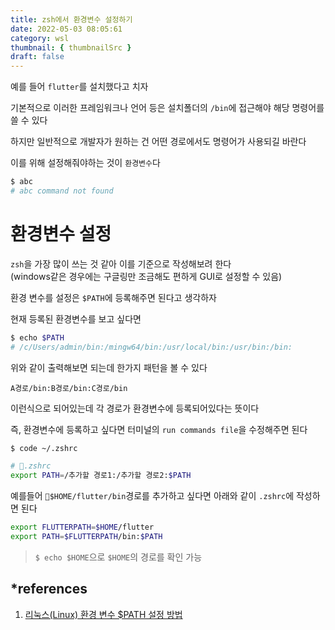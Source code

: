 ```yaml
---
title: zsh에서 환경변수 설정하기
date: 2022-05-03 08:05:61
category: wsl
thumbnail: { thumbnailSrc }
draft: false
---
```


예를 들어 `flutter`를 설치했다고 치자

기본적으로 이러한 프레임워크나 언어 등은 설치폴더의 `/bin`에 접근해야 해당 명령어를 쓸 수 있다

하지만 일반적으로 개발자가 원하는 건 어떤 경로에서도 명령어가 사용되길 바란다

이를 위해 설정해줘야하는 것이 `환경변수`다

```sh
$ abc
# abc command not found
```

# 환경변수 설정

`zsh`을 가장 많이 쓰는 것 같아 이를 기준으로 작성해보려 한다<br />
(windows같은 경우에는 구글링만 조금해도 편하게 GUI로 설정할 수 있음)

환경 변수를 설정은 `$PATH`에 등록해주면 된다고 생각하자

현재 등록된 환경변수를 보고 싶다면

```sh
$ echo $PATH
# /c/Users/admin/bin:/mingw64/bin:/usr/local/bin:/usr/bin:/bin:
```

위와 같이 출력해보면 되는데 한가지 패턴을 볼 수 있다

```
A경로/bin:B경로/bin:C경로/bin
```

이런식으로 되어있는데 각 경로가 환경변수에 등록되어있다는 뜻이다

즉, 환경변수에 등록하고 싶다면 터미널의 `run commands file`을 수정해주면 된다

```sh
$ code ~/.zshrc
```

```sh
# 📁.zshrc
export PATH=/추가할 경로1:/추가할 경로2:$PATH
```

예를들어 `📁$HOME/flutter/bin`경로를 추가하고 싶다면 아래와 같이 `.zshrc`에 작성하면 된다

```sh
export FLUTTERPATH=$HOME/flutter
export PATH=$FLUTTERPATH/bin:$PATH
```

> `$ echo $HOME`으로 `$HOME`의 경로를 확인 가능

## \*references

1. [리눅스(Linux) 환경 변수 \$PATH 설정 방법](https://wnw1005.tistory.com/264)
